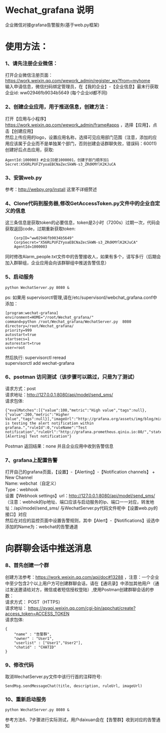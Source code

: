 # Wechat_grafana 说明
企业微信对接grafana告警服务(基于web.py框架)

# 使用方法：
### 1、请先注册企业微信：
打开企业微信注册页面：https://work.weixin.qq.com/wework_admin/register_wx?from=myhome  
输入申请信息，微信扫码绑定管理员，在【我的企业】-【企业信息】最末行获取企业id: ww02946fb9034b5649 (每个企业id都不同)


### 2、创建企业应用，用于推送信息，创建方法：
打开【应用与小程序】https://work.weixin.qq.com/wework_admin/frame#apps ，选择【应用】，点击【创建应用】  
然后上传应用的logo，设置应用名称，选择可见应用部门范围（注意，添加的应用应该属于企业而不是单独某个部门，否则创建会话群聊失败，错误码：60011)  
创建好后点击应用，获取:  
```
AgentId:1000003 #企业ID是1000001，创建子部门顺序加1  
Secret:X56RLPUFZYyoaEBCNaZecSkWN-s3_ZRdKMYlK2KJuCA  
```
### 3、安装web.py 
参考：http://webpy.org/install  这里不详细赘述

### 4、Clone代码到服务器,修改GetAccessToken.py文件中的企业自定义的信息
这三条信息是获取token的必要信息，token是2小时（7200s）过期一次，代码会获取返回code，过期重新获取token:  
```
    CorpID="ww02946fb9034b5649"  
    CorpSecret="X56RLPUFZYyoaEBCNaZecSkWN-s3_ZRdKMYlK2KJuCA"  
    AgentId=1000003
```
同时修改Alarm_people.txt文件中的告警接收人，如果有多个，请写多行（后期会加入群聊组，企业应用会向该群聊组中推送告警信息）  
### 5、启动服务
    python WechatServer.py 8080 &

ps: 如果用 supervisorctl管理,请在/etc/supervisord/webchat_grafana.conf中添加：
```
[program:wechat-grafana]  
environment=HOME="/root/Wechat_grafana/"  
command=python /root/Wechat_grafana/WechatServer.py  8080  
directory=/root/Wechat_grafana/  
priority=999  
autostart=true  
startsecs=1  
autorestart=true  
user=root  
```
然后执行:
    supervisorctl reread  
    supervisorctl add wechat-grafana  


### 6、psotman 访问测试（该步骤可以跳过，只是为了测试）
请求方式：post  
请求地址：http://127.0.0.1:8080/api/model/send_sms/  
请求包体:
```
{"evalMatches":[{"value":100,"metric":"High value","tags":null},{"value":200,"metric":"Higher Value","tags":null}],"imageUrl":"http://grafana.org/assets/img/blog/mixed_styles.png","message":"Someone is testing the alert notification within grafana.","ruleId":0,"ruleName":"Test notification","ruleUrl":"http://grafana.prometheus.qiniu.io:80/","state":"alerting","title":"[Alerting] Test notification"}
```
  
Postman 返回结果：none  并且企业应用中收到告警信息

### 7、grafana上配置告警
打开自己的grafana页面，【设置】-【Alerting】-【Notification channels】 + New Channel  
Name: webchat（自定义）  
Type：webhook  
设置【Webhook settings】url：http://127.0.0.1:8080/api/model/send_sms/ （注意：webhok的ip地址、端口应该与启动服务的ip、端口一一对应，转发地址：/api/model/send_sms/ 与WechatServer.py代码文件呢中【设置web.py的接口】对应    
然后在对应的监控页面中设置告警规则，其中【Alert】-【Notifications】设选中添加的Name为：webchat的告警通道

# 向群聊会话中推送消息 
### 8、首先创建一个群
创建方法参考：https://work.weixin.qq.com/api/doc#13288 ，注意：一个企业中至少包含2个以上用户方可创建群聊会话，请在【通讯录】中添加其他用户（通
过发送邀请给对方，微信或者短信授权登陆）,使用Postman创建群聊会话的参数：  
请求方式： POST（HTTPS）  
请求地址： https://qyapi.weixin.qq.com/cgi-bin/appchat/create?access_token=ACCESS_TOKEN  
请求包体:  
```
{
    "name" : "告警群",
    "owner" : "User1",
    "userlist" : ["User1","User2"],
    "chatid" : "CHATID"
}
```

### 9、修改代码
取消WechatServer.py文件中该行行首的注释符号: 
 
    SendMsg.sendMessageChat(title, description, ruleUrl, imageUrl)

### 10、重新启动服务
    python WechatServer.py 8080 &  
参考方法6、7步骤进行实际测试，用户daixuan会在【告警群】收到对应的告警通知

